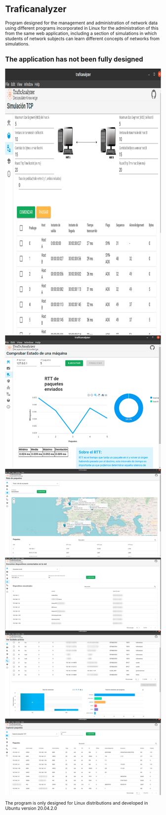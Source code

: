 # Traficanalyzer 

Program designed for the management and administration of network data using different programs incorporated in Linux for the administration of this from the same web application, including a section of simulations in which students of network subjects can learn different concepts of networks from simulations.

## The application has not been fully designed 

<img src="/public/1.png" alt="My cool logo" width="860px" height="860px" /> 
<img src="/public/2.png" alt="My cool logo"/> 
<img src="/public/3.png" alt="My cool logo"/> 
<img src="/public/4.png" alt="My cool logo"/> 
<img src="/public/5.png" alt="My cool logo"/> 
<img src="/public/6.png" alt="My cool logo"/> 

The program is only designed for Linux distributions and developed in Ubuntu version 20.04.2.0
